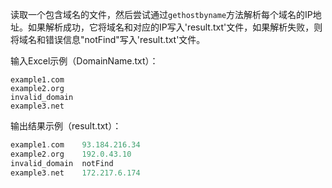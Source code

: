 读取一个包含域名的文件，然后尝试通过`gethostbyname`方法解析每个域名的IP地址。如果解析成功，它将域名和对应的IP写入'result.txt'文件，如果解析失败，则将域名和错误信息"notFind"写入'result.txt'文件。

输入Excel示例（DomainName.txt）：

```
example1.com  
example2.org  
invalid_domain  
example3.net
```

输出结果示例（result.txt）：

```php
example1.com    93.184.216.34  
example2.org    192.0.43.10  
invalid_domain  notFind  
example3.net    172.217.6.174
```